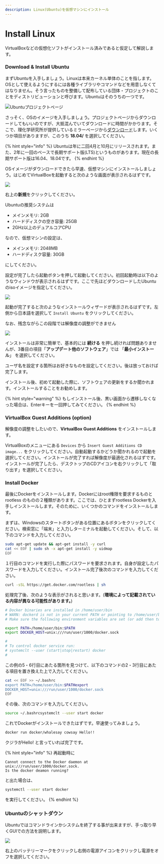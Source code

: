 ```yaml
---
description: Linux(Ubuntu)を仮想マシンにインストール
---
```


# Install Linux

VirtualBoxなどの仮想化ソフトがインストール済みであると仮定して解説します。

### Download & Install Ubuntu

まずUbuntuを入手しましょう。Linuxは本来カーネル単体のことを指します。OSとして使えるようにするには各種ライブラリやコマンドなどを用意しなくてはなりません。そう言ったものを整備して配布している団体・プロジェクトのことをディストリビューションと呼びます。Ubuntuはそのうちの一つです。

![Ubuntu&#x30D7;&#x30ED;&#x30B8;&#x30A7;&#x30AF;&#x30C8;&#x30DA;&#x30FC;&#x30B8;](../../.gitbook/assets/ubuntu_top.png)

さっそく、OSのイメージを入手しましょう。プロジェクトページからダウンロードしてもいいのですが、大抵混んでいてダウンロードに時間がかかります。そこで、理化学研究所が提供しているミラーページから[ダウンロード](http://ftp.riken.go.jp/Linux/ubuntu-releases/)します。いくつか項目がありますが、このうち **18.04/** を選択してください。

{% hint style="info" %}
Ubuntuは年に二回4月と10月にリリースされます。また、2年に一回のペースで長期サポート版\(LTS\)というものがあります。現在の長期サポート版は16.04、18.04です。
{% endhint %}

OSイメージがダウンロードできたら早速、仮想マシンにインストールしましょう。はじめてVirtualBoxを起動すると次のような画面が表示されるはずです。

![](../../.gitbook/assets/vm_start.png)

右上の**新規**をクリックしてください。

Ubuntuの推奨システムは

* メインメモリ:  2GB
* ハードディスクの空き容量: 25GB
* 2GHz以上のデュアルコアCPU

なので、仮想マシンの設定は、

* メインメモリ: 2048MB
* ハードディスク容量: 30GB

にしてください。

設定が完了したら起動ボタンを押して起動してください。初回起動時は以下のようなウィンドウが表示されるはずです。ここで先ほどダウンロードしたUbuntuのisoイメージを指定してください。

![](../../.gitbook/assets/sukurnshotto-2019-11-06-175743.png)

起動が完了すると次のようなインストールウィザードが表示されるはずです。左側から日本語を選択して `Install Ubuntu` をクリックしてください。

なお、残念ながらこの段階では解像度の調整ができません

![](../../.gitbook/assets/sukurnshotto-2019-11-06-180031.png)

インストールは非常に簡単で、基本的には **続ける** を押し続ければ問題ありませんが、3番目の項目「**アップデート他のソフトウェア**」では 「**最小インストール**」  を選択してください。

ユーザ名を設定する箇所はお好きなものを設定してください。後は放っておけば完了します。

インストール後、初めて起動した際に、ソフトウェアの更新をするか聞かれます。インストールすることをお勧めします。

{% hint style="warning" %}
もしインストール後、黒い画面から遷移しなくなった場合は、Enterキーを一回押してみてください。
{% endhint %}

### VirtualBox Guest Additions \(option\)

解像度の調整をしたいので、**VirtualBox Guest Additions** をインストールします。

VirtualBoxのメニューにある `Devices` から `Insert Guest Additions CD image...` をクリックしてください。自動起動するかどうか聞かれるので起動を選択してください。インストールが完了すれば解像度が最適化されるはずです。  
インストールが完了したら、デスクトップのCDアイコンを右クリックして「取り出す」を選択してください。

### Install Docker

最後にDockerをインストールします。Dockerにはroot権限を要求するものとrootless のものの２種類があります。ここでは、ひとまずrootless Dockerを入手しインストールします。そのために、いくつかのコマンドをインストールします。

まずは、Windowsのスタートボタンがある位置にあるボタンをクリックしてください。検索窓に「端末」と入力しターミナルを起動してください。そして、以下のコマンドを入力してください。

```bash
sudo apt-get update && apt-get install -y curl
cat << EOF | sudo sh -x apt-get install -y uidmap
EOF
```

１行目のコマンドを実行した際にパスワードを要求されます。自身が設定したパスワードを入力してください。インストール完了後次のコマンドを入力してください。

```bash
curl -sSL https://get.docker.com/rootless | sh
```

処理完了後、次のような表示がされると思います。\(**環境によって記載されている内容が異なる可能性があります。**\)

```bash
# Docker binaries are installed in /home/user/bin
# WARN: dockerd is not in your current PATH or pointing to /home/user/bin/dockerd
# Make sure the following environment variables are set (or add then to ~/.bashrc):

export PATH=/home/user/bin:$PATH
export DOCKER_HOST=unix:///run/user/1000/docker.sock

#
# To control docker service run:
# systemclt --user (start|stop|restart) docker
#
```

この例の5・6行目にあたる箇所を見つけて、以下のコマンドの2・3行目にあたる項目を置き換えた上で入力してください。

```bash
cat << EOF >> ~/.bashrc
export PATH=/home/user/bin:$PATHexport 
DOCKER_HOST=unix:///run/user/1000/docker.sock
EOF
```

その後、次のコマンドを入力してください。

```bash
source ~/.bashrcsystemclt --user start docker
```

これでDockerがインストールできたはずです。早速使ってみましょう。

```bash
docker run docker/whalesay cowsay Hello!!
```

クジラがHello! と言っていれば完了です。

{% hint style="info" %}
再起動時に

```
Cannot connect to the Docker daemon at unix:///run/user/1000/docker.sock.
Is the docker deamon running?
```

と出た場合は、

```bash
systemctl --user start docker
```

を実行してください。
{% endhint %}

### Ubuntuのシャットダウン

Ubuntuではコマンドラインかシステムを終了する事が出来ますが、手っ取り早くGUIでの方法を説明します。

![](../../.gitbook/assets/halt.png)

右上のバッテリーマークをクリックし右側の電源アイコンをクリックし電源をオフを選択してください。

